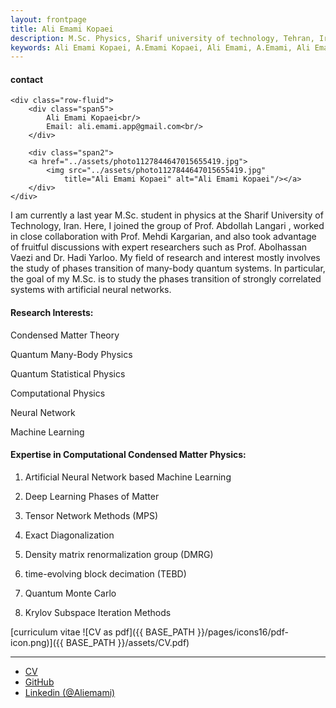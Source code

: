 ```yaml
---
layout: frontpage
title: Ali Emami Kopaei
description: M.Sc. Physics, Sharif university of technology, Tehran, Iran. 
keywords: Ali Emami Kopaei, A.Emami Kopaei, Ali Emami, A.Emami, Ali Emami Kopaei physics
---
```


<div class="container">
<h4><a name="contact"></a>contact</h4>

    <div class="row-fluid">
        <div class="span5">
            Ali Emami Kopaei<br/>
            Email: ali.emami.app@gmail.com<br/>
        </div>

        <div class="span2">
        <a href="../assets/photo1127844647015655419.jpg">
            <img src="../assets/photo1127844647015655419.jpg"
                title="Ali Emami Kopaei" alt="Ali Emami Kopaei"/></a>
        </div>
    </div>
</div>
    

 I am currently a last year M.Sc. student in physics at the Sharif University of Technology, Iran. Here, I joined the group of 
Prof. Abdollah Langari , worked in close collaboration with Prof. Mehdi Kargarian, and also took advantage of fruitful discussions with expert researchers such as Prof. Abolhassan Vaezi and Dr. Hadi Yarloo.
 My field of research and interest mostly involves the study of phases transition of many-body quantum systems. In particular, the goal of my M.Sc. is to study the phases transition of strongly correlated systems with artificial neural networks.


#### Research Interests:
 
Condensed Matter Theory

Quantum Many-Body Physics

Quantum Statistical Physics

Computational Physics

Neural Network

Machine Learning


#### Expertise in Computational Condensed Matter Physics:

1. Artificial Neural Network based Machine Learning

2. Deep Learning Phases of Matter

3. Tensor Network Methods (MPS)

4. Exact Diagonalization

5. Density matrix renormalization group (DMRG)

6. time-evolving block decimation (TEBD)

7. Quantum Monte Carlo

8. Krylov Subspace Iteration Methods



[curriculum vitae ![CV as pdf]({{ BASE_PATH }}/pages/icons16/pdf-icon.png)]({{ BASE_PATH }}/assets/CV.pdf)<br/>


---

<div class="navbar">
  <div class="navbar-inner">
      <ul class="nav">
          <li><a href="{{ BASE_PATH }}/assets/CV.pdf">CV</a></li>
          <li><a href="https://github.com/aliemami94">GitHub</a></li>
          <li><a href="https://www.linkedin.com/in/ali-e-7b5b25120/">Linkedin (@Aliemami)</a></li>
      </ul>
  </div>
</div>